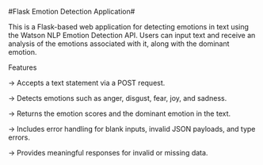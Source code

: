 #Flask Emotion Detection Application#

This is a Flask-based web application for detecting emotions in text using the Watson NLP Emotion Detection API. Users can input text and receive an analysis of the emotions associated with it, along with the dominant emotion.

Features

-> Accepts a text statement via a POST request.

-> Detects emotions such as anger, disgust, fear, joy, and sadness.

-> Returns the emotion scores and the dominant emotion in the text.

-> Includes error handling for blank inputs, invalid JSON payloads, and type errors.

-> Provides meaningful responses for invalid or missing data.
